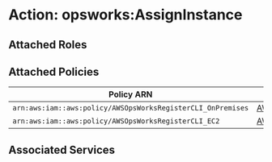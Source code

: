 # Action: opsworks:AssignInstance

## Attached Roles

## Attached Policies

| Policy ARN | Policy Name |
|------------|-------------|
| `arn:aws:iam::aws:policy/AWSOpsWorksRegisterCLI_OnPremises` | [AWSOpsWorksRegisterCLI_OnPremises](../policies.md#awsopsworksregistercli_onpremises) |
| `arn:aws:iam::aws:policy/AWSOpsWorksRegisterCLI_EC2` | [AWSOpsWorksRegisterCLI_EC2](../policies.md#awsopsworksregistercli_ec2) |

## Associated Services

